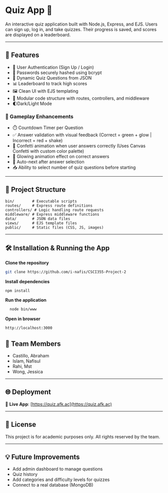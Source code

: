 # Quiz App 🧠

An interactive quiz application built with Node.js, Express, and EJS. Users can sign up, log in, and take quizzes. Their progress is saved, and scores are displayed on a leaderboard.

---

## 🚀 Features

- 🔐 User Authentication (Sign Up / Login)
- 🔑 Passwords securely hashed using bcrypt
- 🧾 Dynamic Quiz Questions from JSON
- 📊 Leaderboard to track high scores
- 🖼️ Clean UI with EJS templating
- 🧩 Modular code structure with routes, controllers, and middleware
- 🌓Dark/Light Mode

### 🧠 Gameplay Enhancements

- ⏱️ Countdown Timer per Question
- ✅ Answer validation with visual feedback
  (Correct = green + glow | Incorrect = red + shake)
- 🎉 Confetti animation when user answers correctly 
  (Uses Canvas Confetti with custom color palette)
- 🌈 Glowing animation effect on correct answers
- 🔁 Auto-next after answer selection
- 📥 Ability to select number of quiz questions before starting


---

## 📂 Project Structure
```plaintext
bin/        # Executable scripts
routes/     # Express route definitions
controllers/ # Logic handling route requests
middleware/ # Express middleware functions
data/       # JSON data files
views/      # EJS template files
public/     # Static files (CSS, JS, images)
```

---

## 🛠️ Installation & Running the App

**Clone the repository**
   ```bash
   git clone https://github.com/i-nafis/CSCI355-Project-2
```
**Install dependencies**  
   ```bash
   npm install
```
**Run the application**
```bash
  node bin/www
```
**Open in browser**
```bash
http://localhost:3000
```
## 👥 Team Members

- Castillo, Abraham  
- Islam, Nafisul  
- Rahi, Mst  
- Wong, Jessica  

---

## 🌐 Deployment

🔗 **Live App**: [https://quiz.afk.ac](https://quiz.afk.ac)

---


## 📝 License

This project is for academic purposes only. All rights reserved by the team.

---

## 💡 Future Improvements

- Add admin dashboard to manage questions  
- Quiz history  
- Add categories and difficulty levels for quizzes  
- Connect to a real database (MongoDB)
